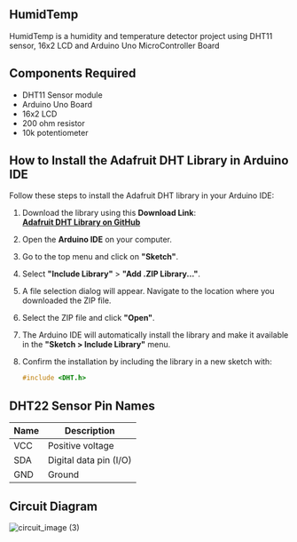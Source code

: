## HumidTemp
HumidTemp is a humidity and temperature detector project using DHT11 sensor, 16x2 LCD and Arduino Uno MicroController Board

## Components Required
- DHT11 Sensor module
- Arduino Uno Board
- 16x2 LCD
- 200 ohm resistor
- 10k potentiometer

## How to Install the Adafruit DHT Library in Arduino IDE  

Follow these steps to install the Adafruit DHT library in your Arduino IDE:  

1. Download the library using this **Download Link**:  
   [**Adafruit DHT Library on GitHub**](https://github.com/adafruit/DHT-sensor-library/archive/refs/heads/master.zip)  
2. Open the **Arduino IDE** on your computer.  
3. Go to the top menu and click on **"Sketch"**.  
4. Select **"Include Library"** > **"Add .ZIP Library..."**.  
5. A file selection dialog will appear. Navigate to the location where you downloaded the ZIP file.  
6. Select the ZIP file and click **"Open"**.  
7. The Arduino IDE will automatically install the library and make it available in the **"Sketch > Include Library"** menu.  
8. Confirm the installation by including the library in a new sketch with:  

   ```cpp
   #include <DHT.h>
   
   ```

## DHT22 Sensor Pin Names

| Name | Description            |
|------|------------------------|
| VCC  | Positive voltage       |
| SDA  | Digital data pin (I/O) |
| GND  | Ground                 |

  ## Circuit Diagram
![circuit_image (3)](https://github.com/user-attachments/assets/b837ab35-e430-4862-a1e0-f4348c80cbae)

  

 

